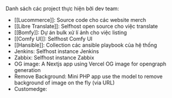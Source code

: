
Danh sách các project thực hiện bởi dev team:

- [[Lucommerce]]: Source code cho các website merch
- [[Libre Translate]]: Selfhost open source cho việc translate
- [[Bomfy]]: Dự án bulk xử lí ảnh cho việc listing
- [[Comfy UI]]: Selfhost Comfy UI
- [[Hansible]]: Collection các ansible playbook của hệ thống
- Jenkins: Selfhost instance Jenkins
- Zabbix: Selfhost instance Zabbix
- OG image: A Nextjs app using Vercel OG image for opengraph generation
- Remove Background: Mini PHP app use the model to remove background of image on the fly (via URL)
- Customedge: 




